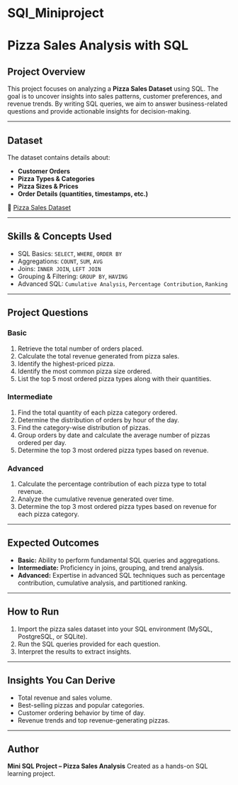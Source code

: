 # SQl_Miniproject


#  Pizza Sales Analysis with SQL

##  Project Overview

This project focuses on analyzing a **Pizza Sales Dataset** using SQL. The goal is to uncover insights into sales patterns, customer preferences, and revenue trends. By writing SQL queries, we aim to answer business-related questions and provide actionable insights for decision-making.

---

##  Dataset

The dataset contains details about:

* **Customer Orders**
* **Pizza Types & Categories**
* **Pizza Sizes & Prices**
* **Order Details (quantities, timestamps, etc.)**

🔗 [Pizza Sales Dataset](https://drive.google.com/file/d/1wfqpxZyATIZTZFnG_WWEXUBl9BIa08GD/view?usp=sharing)

---

##  Skills & Concepts Used

* SQL Basics: `SELECT`, `WHERE`, `ORDER BY`
* Aggregations: `COUNT`, `SUM`, `AVG`
* Joins: `INNER JOIN`, `LEFT JOIN`
* Grouping & Filtering: `GROUP BY`, `HAVING`
* Advanced SQL: `Cumulative Analysis`, `Percentage Contribution`, `Ranking`

---

##  Project Questions

###  Basic

1. Retrieve the total number of orders placed.
2. Calculate the total revenue generated from pizza sales.
3. Identify the highest-priced pizza.
4. Identify the most common pizza size ordered.
5. List the top 5 most ordered pizza types along with their quantities.

###  Intermediate

1. Find the total quantity of each pizza category ordered.
2. Determine the distribution of orders by hour of the day.
3. Find the category-wise distribution of pizzas.
4. Group orders by date and calculate the average number of pizzas ordered per day.
5. Determine the top 3 most ordered pizza types based on revenue.

###  Advanced

1. Calculate the percentage contribution of each pizza type to total revenue.
2. Analyze the cumulative revenue generated over time.
3. Determine the top 3 most ordered pizza types based on revenue for each pizza category.

---

##  Expected Outcomes

* **Basic:** Ability to perform fundamental SQL queries and aggregations.
* **Intermediate:** Proficiency in joins, grouping, and trend analysis.
* **Advanced:** Expertise in advanced SQL techniques such as percentage contribution, cumulative analysis, and partitioned ranking.

---

##  How to Run

1. Import the pizza sales dataset into your SQL environment (MySQL, PostgreSQL, or SQLite).
2. Run the SQL queries provided for each question.
3. Interpret the results to extract insights.

---

##  Insights You Can Derive

* Total revenue and sales volume.
* Best-selling pizzas and popular categories.
* Customer ordering behavior by time of day.
* Revenue trends and top revenue-generating pizzas.

---

##  Author

**Mini SQL Project – Pizza Sales Analysis**
Created as a hands-on SQL learning project.

